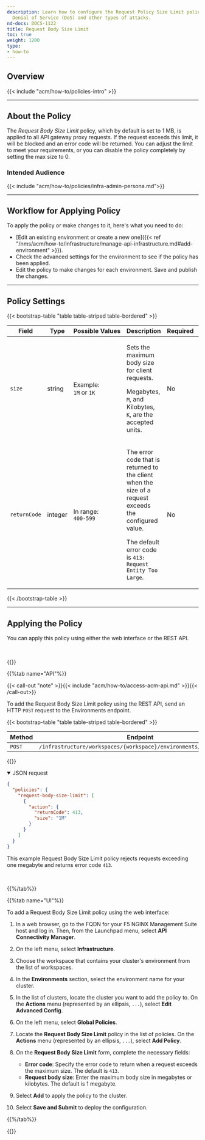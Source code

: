 ```yaml
---
description: Learn how to configure the Request Policy Size Limit policy to prevent
  Denial of Service (DoS) and other types of attacks.
nd-docs: DOCS-1122
title: Request Body Size Limit
toc: true
weight: 1200
type:
- how-to
---
```


## Overview

{{< include "acm/how-to/policies-intro" >}}

---

## About the Policy

The *Request Body Size Limit* policy, which by default is set to 1 MB, is applied to all API gateway proxy requests. If the request exceeds this limit, it will be blocked and an error code will be returned. You can adjust the limit to meet your requirements, or you can disable the policy completely by setting the max size to 0.

### Intended Audience

{{< include "acm/how-to/policies/infra-admin-persona.md">}}

---

## Workflow for Applying Policy

To apply the policy or make changes to it, here's what you need to do:

- [Edit an existing environment or create a new one]({{< ref "/nms/acm/how-to/infrastructure/manage-api-infrastructure.md#add-environment" >}}).
- Check the advanced settings for the environment to see if the policy has been applied.
- Edit the policy to make changes for each environment. Save and publish the changes.

---

## Policy Settings


{{< bootstrap-table "table table-striped table-bordered" >}}

| Field        | Type | Possible&nbsp;Values       | Description                                                                                                                | Required | Default             |
|--------------|----------|-----------------------|----------------------------------------------------------------------------------------------------------------------------|----------|---------------------|
| `size`       | string   | Example:<br>`1M` or `1K` | <p>Sets the maximum body size for client requests.</p><p>Megabytes, `M`, and Kilobytes, `K`, are the accepted units.</p>                  | No       | `1M`  |
| `returnCode` | integer  | In range:<br>`400-599`    | <p>The error code that is returned to the client when the size of a request exceeds the configured value.</p><p>The default error code is `413: Request Entity Too Large`.</p> | No       | `413` |

{{< /bootstrap-table >}}


---

## Applying the Policy

You can apply this policy using either the web interface or the REST API.

<br>

{{<tabs name="policy-implementation">}}

{{%tab name="API"%}}

{{< call-out "note" >}}{{< include "acm/how-to/access-acm-api.md" >}}{{< /call-out>}}

To add the Request Body Size Limit policy using the REST API, send an HTTP `POST` request to the Environments endpoint.


{{< bootstrap-table "table table-striped table-bordered" >}}

| Method | Endpoint                                                                            |
|--------|-------------------------------------------------------------------------------------|
| `POST` | `/infrastructure/workspaces/{workspace}/environments/{environment}` |

{{</bootstrap-table>}}


<details open>
<summary>JSON request</summary>

``` json
{
  "policies": {
    "request-body-size-limit": [
      {
        "action": {
          "returnCode": 413,
          "size": "1M"
        }
      }
    ]
  }
}
```

</details>

This example Request Body Size Limit policy rejects requests exceeding one megabyte and returns error code `413`.

<br>

{{%/tab%}}

{{%tab name="UI"%}}

To add a Request Body Size Limit policy using the web interface:

1. In a web browser, go to the FQDN for your F5 NGINX Management Suite host and log in. Then, from the Launchpad menu, select **API Connectivity Manager**.
2. On the left menu, select **Infrastructure**.
3. Choose the workspace that contains your cluster's environment from the list of workspaces.
4. In the **Environments** section, select the environment name for your cluster.
5. In the list of clusters, locate the cluster you want to add the policy to. On the **Actions** menu (represented by an ellipsis, `...`), select **Edit Advanced Config**.
6. On the left menu, select **Global Policies**.
7. Locate the **Request Body Size Limit** policy in the list of policies. On the **Actions** menu (represented by an ellipsis, `...`), select **Add Policy**.
8. On the **Request Body Size Limit** form, complete the necessary fields:

   - **Error code**: Specify the error code to return when a request exceeds the maximum size. The default is `413`.
   - **Request body size**: Enter the maximum body size in megabytes or kilobytes. The default is 1 megabyte.
9. Select **Add** to apply the policy to the cluster.
10. Select **Save and Submit** to deploy the configuration.

{{%/tab%}}

{{</tabs>}}
